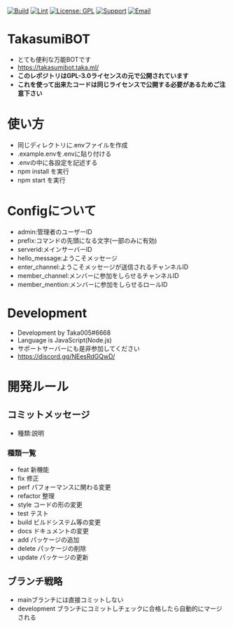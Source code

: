 [![Build](https://github.com/Taka005/TakasumiBOT/actions/workflows/build.yml/badge.svg?branch=main)](https://github.com/Taka005/TakasumiBOT/actions/workflows/build.yml)
[![Lint](https://github.com/Taka005/TakasumiBOT/actions/workflows/lint.yml/badge.svg?branch=main)](https://github.com/Taka005/TakasumiBOT/actions/workflows/lint.yml)
[![License: GPL](https://img.shields.io/badge/License-GPL-yellow.svg)](https://opensource.org/licenses/GPL-3.0)
[![Support](https://img.shields.io/discord/987698915820335124?color=5865f2&label=Discord&logo=Discord&logoColor=ffffff)](https://discord.gg/NEesRdGQwD)
[![Email](https://img.shields.io/badge/email-takasumibot@gmail.com-blue.svg?style=flat)](mailto:takasumibot@gmail.com)
# TakasumiBOT
- とても便利な万能BOTです
- https://takasumibot.taka.ml/
- **このレポジトリはGPL-3.0ライセンスの元で公開されています**
- **これを使って出来たコードは同じライセンスで公開する必要があるためご注意下さい**
# 使い方
- 同じディレクトリに.envファイルを作成
- .example.envを.envに貼り付ける
- .envの中に各設定を記述する
- npm install を実行
- npm start を実行
# Configについて
- admin:管理者のユーザーID
- prefix:コマンドの先頭になる文字(一部のみに有効)
- serverid:メインサーバーID
- hello_message:ようこそメッセージ
- enter_channel:ようこそメッセージが送信されるチャンネルID
- member_channel:メンバーに参加をしらせるチャンネルID
- member_mention:メンバーに参加をしらせるロールID
# Development
- Development by Taka005#6668
- Language is JavaScript(Node.js)
-  サポートサーバーにも是非参加してください
- https://discord.gg/NEesRdGQwD/
# 開発ルール
## コミットメッセージ
- 種類:説明 
### 種類一覧
- feat 新機能
- fix 修正
- perf パフォーマンスに関わる変更
- refactor 整理
- style コードの形の変更
- test テスト
- build ビルドシステム等の変更
- docs ドキュメントの変更
- add パッケージの追加
- delete パッケージの削除
- update パッケージの更新
## ブランチ戦略
- mainブランチには直接コミットしない
- development ブランチにコミットしチェックに合格したら自動的にマージされる


